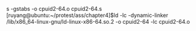 s -gstabs -o cpuid2-64.o cpuid2-64.s [ruyang@ubuntu:~/protest/ass/chapter4]$ld -lc -dynamic-linker /lib/x86_64-linux-gnu/ld-linux-x86-64.so.2 -o cpuid2-64 -lc  cpuid2-64.o
